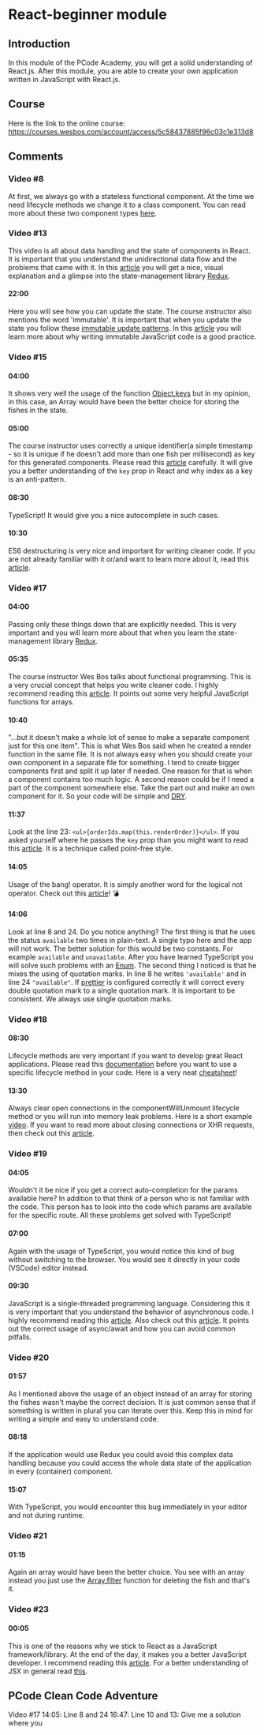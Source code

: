 # React-beginner module

## Introduction
In this module of the PCode Academy, you will get a solid understanding of React.js. After this module, you are able to create your own application written in JavaScript with React.js.

## Course
Here is the link to the online course: https://courses.wesbos.com/account/access/5c58437885f96c03c1e313d8

## Comments

### Video #8
At first, we always go with a stateless functional component. At the time we need lifecycle methods we change it to a class component. You can read more about these two component types [here](https://programmingwithmosh.com/react/react-functional-components/). 

### Video #13
This video is all about data handling and the state of components in React. It is important that you understand the unidirectional data flow and the problems that came with it. In this [article](https://medium.com/dailyjs/when-do-i-know-im-ready-for-redux-f34da253c85f) you will get a nice, visual explanation and a glimpse into the state-management library [Redux](https://redux.js.org/).

#### 22:00
Here you will see how you can update the state. The course instructor also mentions the word 'immutable'. It is important that when you update the state you follow these [immutable update patterns](https://redux.js.org/recipes/structuring-reducers/immutable-update-patterns). In this [article](https://wecodetheweb.com/2016/02/12/immutable-javascript-using-es6-and-beyond/) you will learn more about why writing immutable JavaScript code is a good practice.

### Video #15
#### 04:00
It shows very well the usage of the function [Object.keys](https://developer.mozilla.org/de/docs/Web/JavaScript/Reference/Global_Objects/Object/keys) but in my opinion, in this case, an Array would have been the better choice for storing the fishes in the state.

#### 05:00
The course instructor uses correctly a unique identifier(a simple timestamp - so it is unique if he doesn't add more than one fish per millisecond) as key for this generated components. Please read this [article](https://medium.com/@robinpokorny/index-as-a-key-is-an-anti-pattern-e0349aece318) carefully. It will give you a better understanding of the `key` prop in React and why index as a key is an anti-pattern.

#### 08:30
TypeScript! It would give you a nice autocomplete in such cases.

#### 10:30
ES6 destructuring is very nice and important for writing cleaner code. If you are not already familiar with it or/and want to learn more about it, read this [article](https://codeburst.io/es6-destructuring-the-complete-guide-7f842d08b98f).
 
### Video #17
#### 04:00
Passing only these things down that are explicitly needed. This is very important and you will learn more about that when you learn the state-management library [Redux](https://redux.js.org/).

#### 05:35
The course instructor Wes Bos talks about functional programming. This is a very crucial concept that helps you write cleaner code. I highly recommend reading this [article](https://hackernoon.com/functional-programming-in-js-map-filter-reduce-pt-5-308a205fdd5f). It points out some very helpful JavaScript functions for arrays.

#### 10:40
"...but it doesn't make a whole lot of sense to make a separate component just for this one item". This is what Wes Bos said when he created a render function in the same file. It is not always easy when you should create your own component in a separate file for something. I tend to create bigger components first and split it up later if needed. One reason for that is when a component contains too much logic. A second reason could be if I need a part of the component somewhere else. Take the part out and make an own component for it. So your code will be simple and [DRY](https://en.wikipedia.org/wiki/Don%27t_repeat_yourself).

#### 11:37
Look at the line 23: `<ul>{orderIds.map(this.renderOrder)}</ul>`. If you asked yourself where he passes the `key` prop than you might want to read this [article](https://dev.to/danhomola/point-free-gotchas-in-javascript--3pfi). It is a technique called point-free style.

#### 14:05
Usage of the bang! operator. It is simply another word for the logical not operator. Check out this [article](https://medium.com/@pddivine/javascript-bang-bang-i-shot-you-down-use-of-double-bangs-in-javascript-7c9d94446054)! 💣

#### 14:06
Look at line 8 and 24. Do you notice anything? The first thing is that he uses the status `available` two times in plain-text. A single typo here and the app will not work. The better solution for this would be two constants. For example `available` and `unavailable`. After you have learned TypeScript you will solve such problems with an [Enum](https://www.typescriptlang.org/docs/handbook/enums.html). The second thing I noticed is that he mixes the using of quotation marks. In line 8 he writes `'available'` and in line 24 `"available"`. If [prettier](https://prettier.io/) is configured correctly it will correct every double quotation mark to a single quotation mark. It is important to be consistent. We always use single quotation marks.

### Video #18
#### 08:30
Lifecycle methods are very important if you want to develop great React applications. Please read this [documentation](https://reactjs.org/docs/react-component.html) before you want to use a specific lifecycle method in your code. Here is a very neat [cheatsheet](https://devhints.io/react#lifecycle)!

#### 13:30
Always clear open connections in the componentWillUnmount lifecycle method or you will run into memory leak problems. Here is a short example [video](https://teamtreehouse.com/library/prevent-memory-leaks-with-componentwillunmount). If you want to read more about closing connections or XHR requests, then check out this [article](https://medium.freecodecamp.org/how-to-work-with-react-the-right-way-to-avoid-some-common-pitfalls-fc9eb5e34d9e).

### Video #19
#### 04:05
Wouldn't it be nice if you get a correct auto-completion for the params available here? In addition to that think of a person who is not familiar with the code. This person has to look into the code which params are available for the specific route. All these problems get solved with TypeScript!

#### 07:00
Again with the usage of TypeScript, you would notice this kind of bug without switching to the browser. You would see it directly in your code (VSCode) editor instead.

#### 09:30
JavaScript is a single-threaded programming language. Considering this it is very important that you understand the behavior of asynchronous code. I highly recommend reading this [article](https://blog.bitsrc.io/understanding-asynchronous-javascript-the-event-loop-74cd408419ff). Also check out this [article](https://medium.freecodecamp.org/avoiding-the-async-await-hell-c77a0fb71c4c). It points out the correct usage of async/await and how you can avoid common pitfalls.

### Video #20
#### 01:57
As I mentioned above the usage of an object instead of an array for storing the fishes wasn't maybe the correct decision. It is just common sense that if something is written in plural you can iterate over this. Keep this in mind for writing a simple and easy to understand code.

#### 08:18
If the application would use Redux you could avoid this complex data handling because you could access the whole data state of the application in every (container) component.

#### 15:07
With TypeScript, you would encounter this bug immediately in your editor and not during runtime.

### Video #21
#### 01:15
Again an array would have been the better choice. You see with an array instead you just use the [Array.filter](https://developer.mozilla.org/de/docs/Web/JavaScript/Reference/Global_Objects/Array/filter) function for deleting the fish and that's it.

### Video #23
#### 00:05
This is one of the reasons why we stick to React as a JavaScript framework/library. At the end of the day, it makes you a better JavaScript developer. I recommend reading this [article](https://www.infoworks-tn.com/why-writing-react-can-make-you-a-better-javascript-developer/). For a better understanding of JSX in general read [this](https://medium.com/javascript-scene/jsx-looks-like-an-abomination-1c1ec351a918).

## PCode Clean Code Adventure
Video #17 14:05: Line 8 and 24
16:47: Line 10 and 13: Give me a solution where you 
